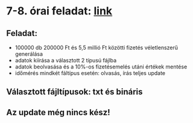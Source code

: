 # 7-8. órai feladat: [link](https://github.com/Etereke/CSharp_ora7_8)

## Feladat: 
- 100000 db 200000 Ft és 5,5 millió Ft közötti fizetés véletlenszerű generálása
- adatok kiírása a választott 2 típusú fájlba
- adatok beolvasása és a 10%-os fizetésemelés utáni értékek mentése
- időmérés mindkét fáltípus esetén: olvasás, írás teljes update

## Választott fájltípusok: txt és bináris

## Az update még nincs kész!
